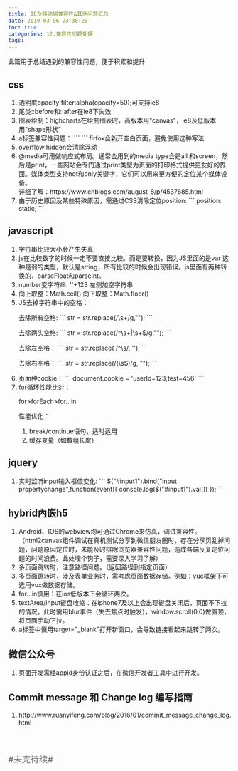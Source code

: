 ```yaml
---
title: IE及移动端兼容性&其他问题汇总
date: 2019-03-06 23:30:28
toc: true
categories: 12.兼容性问题处理
tags:
---
```

<p>此篇用于总结遇到的兼容性问题，便于积累和提升</p>
<!-- more -->
<h2>css</h2>
<ol>
  <li>透明度opacity:filter:alpha(opacity=50);可支持ie8</li>
  <li>尾类::before和::after在ie8下失效</li>
  <li>图表绘制：highcharts在绘制图表时，高版本用"canvas"，ie8及低版本用"shape形状"</li>
  <li>a标签兼容性问题：
    ```
    <a href="javascript:void(0);" target="_blank"></a>
    ```
    firfox会新开空白页面，避免使用这种写法
  </li>
  <li>overflow:hidden会清除浮动</li>
  <li>@media可用做响应式布局。通常会用到的media type会是all 和screen，然后是print，一些网站会专门通过print类型为页面的打印格式提供更友好的界面。媒体类型支持not和only关键字，它们可以用来更方便的定位某个媒体设备。
    <div>详细了解：https://www.cnblogs.com/august-8/p/4537685.html</div>
  </li>
  <li>由于历史原因及某些特殊原因，需通过CSS清除定位position:
    ```
    position: static;
    ```
  </li>
</ol>
<h2>javascript</h2>
<ol>
  <li>字符串比较大小会产生失真;</li>
  <li>js在比较数字的时候一定不要直接比较。而是要转换，因为JS里面的是var 这种是弱的类型，默认是string，所有比较的时候会出现错误。js里面有两种转换的，parseFloat和parseInt。</li>
  <li>number变字符串: ''+123 左侧加空字符串</li>
  <li>向上取整：Math.ceil() 向下取整：Math.floor()</li>
  <li>JS去掉字符串中的空格：
    <p>去除所有空格: 
    ```
    str = str.replace(/\s+/g,"");
    ```
    </p>
    <p>去除两头空格:
    ```
    str = str.replace(/^\s+|\s+$/g,"");
    ```
    </p>
    <p>去除左空格：
    ```
    str = str.replace( /^\s/, '');
    ```
    </p>
    <p>去除右空格：
    ```
    str = str.replace(/(\s$)/g, "");
    ```
    </p>
  </li>
  <li>页面种cookie：
    ```
     document.cookie = 'userId=123;test=456'
    ```
  </li>
  <li>for循环性能比对：
    <p>for>forEach>for...in</p>
    <p>性能优化：</p>
    <ol>
        <li>break/continue语句，适时运用</li>
        <li>缓存变量（如数组长度）</li>
    </ol>
  </li>
</ol>
<h2>jquery</h2>
<ol>
  <li>实时监听input输入框值变化:
      ```
      $("#input1").bind("input propertychange",function(event){
        console.log($("#input1").val())
      });
      ```
  </li>
</ol>
<h2>hybrid內嵌h5</h2>
<ol>
  <li>Android、IOS的webview均可通过Chrome来仿真，调试兼容性。（html2canvas组件调试在真机测试分享到微信朋友圈时，存在分享页乱掉问题，问题原因定位时，未能及时排除浏览器兼容性问题，造成各端反复定位问题的时间浪费。此处埋个钩子，需要深入学习了解）</li>
  <li>多页面跳转时，注意路径问题。（返回路径到指定页面）</li>
  <li>多页面跳转时，涉及表单业务时，需考虑页面数据存储。例如：vue框架下可选用vux做数据存储。</li>
  <li>for...in慎用：在ios低版本下会循环两次。</li>
  <li>textArea/input键盘收缩：在iphone7及以上会出现键盘关闭后，页面不下拉的情况。此时需用blur事件（失去焦点时触发），window.scroll(0,0)做置顶，将页面手动下拉。</li>
  <li>a标签中慎用target="_blank"打开新窗口，会导致链接看起来跳转了两次。</li>
</ol>
<h2>微信公众号</h2>
<ol>
  <li>页面开发需经appid身份认证之后，在微信开发者工具中进行开发。</li>
</ol>
<h2>Commit message 和 Change log 编写指南</h2>
<ol>
  <li>http://www.ruanyifeng.com/blog/2016/01/commit_message_change_log.html</li>
</ol>

<p style="margin-top: 60px;color: #666;font-size: 1.2rem;">#未完待续#</p>